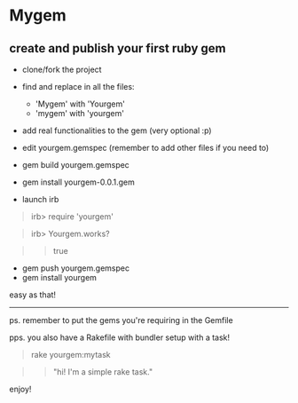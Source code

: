 # Mygem
## create and publish your first ruby gem


* clone/fork the project
* find and replace in all the files:
  * 'Mygem' with 'Yourgem' 
  * 'mygem' with 'yourgem'
* add real functionalities to the gem (very optional :p)
* edit yourgem.gemspec (remember to add other files if you need to)
* gem build yourgem.gemspec
* gem install yourgem-0.0.1.gem

* launch irb

>irb> require 'yourgem'

> irb> Yourgem.works? 

> > true

* gem push yourgem.gemspec
* gem install yourgem

easy as that!

---

ps. remember to put the gems you're requiring in the Gemfile

pps. you also have a Rakefile with bundler setup with a task!

> rake yourgem:mytask

> > "hi! I'm a simple rake task."

enjoy!